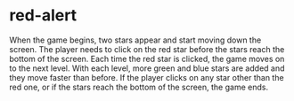 # red-alert
When the game begins, two stars appear and start moving down the screen. The player needs to click on the red star before the stars reach the bottom of the screen. Each time the red star is clicked, the game moves on to the next level. With each level, more green and blue stars are added and they move faster than before. If the player clicks on any star other than the red one, or if the stars reach the bottom of the screen, the game ends.
